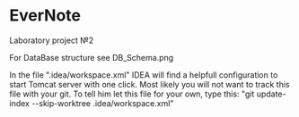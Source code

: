 # EverNote

Laboratory project №2



For DataBase structure see DB_Schema.png

In the file ".idea/workspace.xml" IDEA will find a helpfull configuration to start Tomcat server with one click. Most likely you will not want to track this file with your git. To tell him let this file for your own, type this: "git update-index --skip-worktree .idea/workspace.xml"
